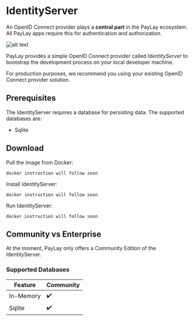 IdentityServer
==============

An OpenID Connect provider plays a **central part** in the PayLay ecosystem. All PayLay apps require this for authentication and authorization.

![alt text](http://wiki.openid.net/f/openid-logo-wordmark.png "OpenID Connect logo")

PayLay provides a simple OpenID Connect provider called *IdentityServer* to bootstrap the development process on your local developer machine.

For production purposes, we recommend you using your existing OpenID Connect provider solution.

## Prerequisites
The IdentityServer requires a database for persisting data. The supported databases are:

- Sqlite

## Download
Pull the image from Docker:

~~~
docker instruction will follow soon
~~~

Install IdentityServer:

~~~
docker instruction will follow soon
~~~

Run IdentityServer:

~~~
docker instruction will follow soon
~~~

## Community vs Enterprise
At the moment, PayLay only offers a Community Edition of the IdentityServer.

### Supported Databases

| Feature           | Community |
|-------------------|-----------|
| In-Memory         | ✔️️        |
| Sqlite            | ✔️️️️️        |
